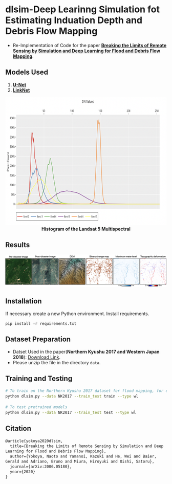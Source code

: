 # dlsim-Deep Learinng Simulation fot Estimating Induation Depth and Debris Flow Mapping 

- Re-Implementation of Code for the paper [**Breaking the Limits of Remote Sensing by Simulation and Deep Learning for Flood and Debris Flow Mapping**](https://arxiv.org/abs/2006.05180).


## Models Used
1. [**U-Net**](https://arxiv.org/abs/1505.04597)
2. [**LinkNet**](https://arxiv.org/abs/1707.03718)

<p align="center">
<img src="https://github.com/AdiNarendra98/AI-for-Environment/blob/main/1.%20Landsat%20Classification%20Using%20Neural%20Network/images/ss1.png " width="800" height="400"><br>
<b>Histogram of the Landsat 5 Multispectral</b><br>
</p>


## Results
![alt text](./data/dlsim_overview.png?raw=true)

## Installation
If necessary create a new Python environment.
Install requirements.
```
pip install -r requirements.txt
```


## Dataset Preparation
- Datset Used in the paper(**Northern Kyushu 2017 and Western Japan 2018**): [Download Link](https://drive.google.com/file/d/1G3TWcCaEzDAUcF_QpX50qA5WDq0O1sZv/view?usp=sharing). 
- Please unzip the file in the directory `data`.


## Training and Testing
```bash
# To train on the Northern Kyushu 2017 dataset for flood mapping, for example.
python dlsim.py --data NK2017 --train_test train --type wl

# To test pretrained models
python dlsim.py --data NK2017 --train_test test --type wl
```


## Citation
```
@article{yokoya2020dlsim,
  title={Breaking the Limits of Remote Sensing by Simulation and Deep Learning for Flood and Debris Flow Mapping},
  author={Yokoya, Naoto and Yamanoi, Kazuki and He, Wei and Baier, Gerald and Adriano, Bruno and Miura, Hiroyuki and Oishi, Satoru},
  journal={arXiv:2006.05180},
  year={2020}
}
```
